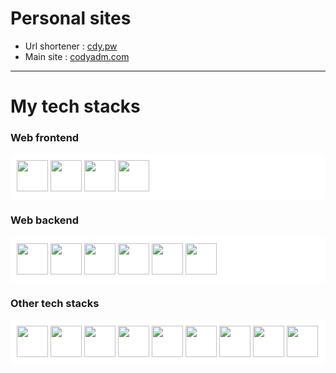 
# Personal sites

- Url shortener : [cdy.pw](https://cdy.pw)
- Main site : [codyadm.com](https://codyadm.com)

--- 

# My tech stacks

### Web frontend

<p float="left" style="padding: 10px;border-radius: 5px;background-color: white;color: black;>
<img src="https://seeklogo.com/images/N/next-js-logo-8FCFF51DD2-seeklogo.com.png" height=50 />
<img src="https://seeklogo.com/images/R/react-logo-7B3CE81517-seeklogo.com.png" height=50 />
<img src="https://seeklogo.com/images/T/typescript-logo-B29A3F462D-seeklogo.com.png" height=50 />
<img src="https://upload.wikimedia.org/wikipedia/commons/thumb/d/d5/Tailwind_CSS_Logo.svg/2048px-Tailwind_CSS_Logo.svg.png" height=50 />
<img src="https://cdn-icons-png.flaticon.com/512/5968/5968322.png" height=50 />
</p>

### Web backend

<p float="left" style="padding: 10px;border-radius: 5px;background-color: white;color: black;>
<img src="https://seeklogo.com/images/N/next-js-logo-8FCFF51DD2-seeklogo.com.png" height=50 />
<img src="https://www.svgrepo.com/show/327408/logo-vercel.svg" height=50 />
<img src="https://www.freelogovectors.net/wp-content/uploads/2022/01/prisma_logo-freelogovectors.net_.png" height=50 />
<img src="https://firebase.google.com/static/downloads/brand-guidelines/PNG/logo-logomark.png" height=50 />
<img src="https://seeklogo.com/images/T/typescript-logo-B29A3F462D-seeklogo.com.png" height=50 />
<img src="https://cdn-icons-png.flaticon.com/512/5968/5968322.png" height=50 />
<img src="https://user-images.githubusercontent.com/8386499/105239291-a2e69180-5b21-11eb-8b49-f2800f0d2b23.png" height=50 />
</p>


### Other tech stacks

<p float="left" style="padding: 10px;border-radius: 5px;background-color: white;color: black;>
<img src="https://upload.wikimedia.org/wikipedia/commons/thumb/9/95/Vue.js_Logo_2.svg/1184px-Vue.js_Logo_2.svg.png" height=50 />
<img src="https://upload.wikimedia.org/wikipedia/commons/thumb/9/91/Electron_Software_Framework_Logo.svg/1200px-Electron_Software_Framework_Logo.svg.png" height=50 />
<img src="https://upload.wikimedia.org/wikipedia/commons/thumb/1/1b/Svelte_Logo.svg/1200px-Svelte_Logo.svg.png" height=50 />
<img src="https://upload.wikimedia.org/wikipedia/commons/thumb/c/c3/Python-logo-notext.svg/2048px-Python-logo-notext.svg.png" height=50 />
<img src="https://seeklogo.com/images/C/c-sharp-c-logo-02F17714BA-seeklogo.com.png" height=50 />
<img src="https://raw.githubusercontent.com/reduxjs/redux/master/logo/logo.png" height=50 />
<img src="https://upload.wikimedia.org/wikipedia/commons/thumb/1/18/ISO_C%2B%2B_Logo.svg/306px-ISO_C%2B%2B_Logo.svg.png" height=50 />
<img src="https://i.redd.it/tu3gt6ysfxq71.png" height=50 />
<img src="https://cdn-icons-png.flaticon.com/512/226/226777.png" height=50 />
<img src="https://www.scala-lang.org/resources/img/frontpage/scala-spiral.png" height=50 />
</p>

